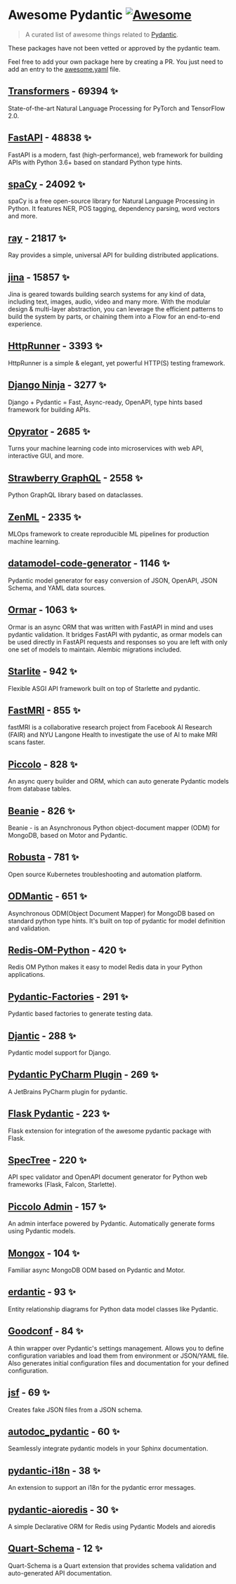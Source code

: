 # Awesome Pydantic [![Awesome](https://awesome.re/badge-flat.svg)](https://github.com/sindresorhus/awesome)

> A curated list of awesome things related to [Pydantic](https://pydantic-docs.helpmanual.io/).

These packages have not been vetted or approved by the pydantic team.

Feel free to add your own package here by creating a PR. You just need to add an entry to the [awesome.yaml](./awesome.yaml) file.


## [Transformers](https://github.com/huggingface/transformers) - 69394 ✨

State-of-the-art Natural Language Processing for PyTorch and TensorFlow 2.0.

## [FastAPI](https://github.com/tiangolo/fastapi) - 48838 ✨

FastAPI is a modern, fast (high-performance), web framework for building APIs with Python 3.6+ based on standard Python type hints.

## [spaCy](https://github.com/explosion/spaCy) - 24092 ✨

spaCy is a free open-source library for Natural Language Processing in Python. It features NER, POS tagging, dependency parsing, word vectors and more.

## [ray](https://github.com/ray-project/ray) - 21817 ✨

Ray provides a simple, universal API for building distributed applications.

## [jina](https://github.com/jina-ai/jina) - 15857 ✨

Jina is geared towards building search systems for any kind of data, including text, images, audio, video and many more. With the modular design & multi-layer abstraction, you can leverage the efficient patterns to build the system by parts, or chaining them into a Flow for an end-to-end experience.

## [HttpRunner](https://github.com/httprunner/httprunner) - 3393 ✨

HttpRunner is a simple & elegant, yet powerful HTTP(S) testing framework.

## [Django Ninja](https://github.com/vitalik/django-ninja) - 3277 ✨

Django + Pydantic = Fast, Async-ready, OpenAPI, type hints based framework for building APIs.

## [Opyrator](https://github.com/ml-tooling/opyrator) - 2685 ✨

Turns your machine learning code into microservices with web API, interactive GUI, and more.

## [Strawberry GraphQL](https://github.com/strawberry-graphql/strawberry) - 2558 ✨

Python GraphQL library based on dataclasses.

## [ZenML](https://github.com/zenml-io/zenml) - 2335 ✨

MLOps framework to create reproducible ML pipelines for production machine learning.

## [datamodel-code-generator](https://github.com/koxudaxi/datamodel-code-generator) - 1146 ✨

Pydantic model generator for easy conversion of JSON, OpenAPI, JSON Schema, and YAML data sources.

## [Ormar](https://github.com/collerek/ormar) - 1063 ✨

Ormar is an async ORM that was written with FastAPI in mind and uses pydantic validation. It bridges FastAPI with pydantic, as ormar models can be used directly in FastAPI requests and responses so you are left with only one set of models to maintain. Alembic migrations included.

## [Starlite](https://github.com/Goldziher/starlite) - 942 ✨

Flexible ASGI API framework built on top of Starlette and pydantic.

## [FastMRI](https://github.com/facebookresearch/fastMRI) - 855 ✨

fastMRI is a collaborative research project from Facebook AI Research (FAIR) and NYU Langone Health to investigate the use of AI to make MRI scans faster.

## [Piccolo](https://github.com/piccolo-orm/piccolo) - 828 ✨

An async query builder and ORM, which can auto generate Pydantic models from database tables.

## [Beanie](https://github.com/roman-right/beanie) - 826 ✨

Beanie - is an Asynchronous Python object-document mapper (ODM) for MongoDB, based on Motor and Pydantic.

## [Robusta](https://github.com/robusta-dev/robusta) - 781 ✨

Open source Kubernetes troubleshooting and automation platform.

## [ODMantic](https://github.com/art049/odmantic) - 651 ✨

Asynchronous ODM(Object Document Mapper) for MongoDB based on standard python type hints. It's built on top of pydantic for model definition and validation.

## [Redis-OM-Python](https://github.com/redis/redis-om-python) - 420 ✨

Redis OM Python makes it easy to model Redis data in your Python applications.

## [Pydantic-Factories](https://github.com/Goldziher/pydantic-factories) - 291 ✨

Pydantic based factories to generate testing data.

## [Djantic](https://github.com/jordaneremieff/djantic) - 288 ✨

Pydantic model support for Django.

## [Pydantic PyCharm Plugin](https://github.com/koxudaxi/pydantic-pycharm-plugin) - 269 ✨

A JetBrains PyCharm plugin for pydantic.

## [Flask Pydantic](https://github.com/bauerji/flask_pydantic) - 223 ✨

Flask extension for integration of the awesome pydantic package with Flask.

## [SpecTree](https://github.com/0b01001001/spectree) - 220 ✨

API spec validator and OpenAPI document generator for Python web frameworks (Flask, Falcon, Starlette).

## [Piccolo Admin](https://github.com/piccolo-orm/piccolo_admin) - 157 ✨

An admin interface powered by Pydantic. Automatically generate forms using Pydantic models.

## [Mongox](https://github.com/aminalaee/mongox) - 104 ✨

Familiar async MongoDB ODM based on Pydantic and Motor.

## [erdantic](https://github.com/drivendataorg/erdantic) - 93 ✨

Entity relationship diagrams for Python data model classes like Pydantic.

## [Goodconf](https://github.com/lincolnloop/goodconf) - 84 ✨

A thin wrapper over Pydantic's settings management. Allows you to define configuration variables and load them from environment or JSON/YAML file. Also generates initial configuration files and documentation for your defined configuration.

## [jsf](https://github.com/ghandic/jsf) - 69 ✨

Creates fake JSON files from a JSON schema.

## [autodoc_pydantic](https://github.com/mansenfranzen/autodoc_pydantic) - 60 ✨

Seamlessly integrate pydantic models in your Sphinx documentation.

## [pydantic-i18n](https://github.com/boardpack/pydantic-i18n) - 38 ✨

An extension to support an i18n for the pydantic error messages.

## [pydantic-aioredis](https://github.com/andrewthetechie/pydantic-aioredis) - 30 ✨

A simple Declarative ORM for Redis using Pydantic Models and aioredis

## [Quart-Schema](https://gitlab.com/pgjones/quart-schema) - 12 ✨

Quart-Schema is a Quart extension that provides schema validation and auto-generated API documentation.
